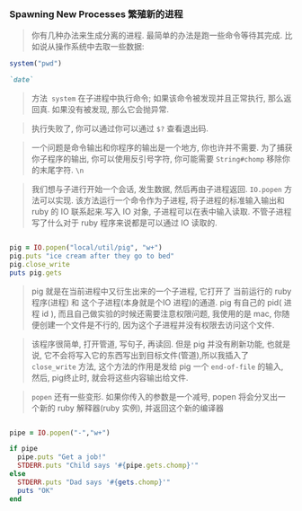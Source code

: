### Spawning New Processes 繁殖新的进程

> 你有几种办法来生成分离的进程. 最简单的办法是跑一些命令等待其完成. 比如说从操作系统中去取一些数据:

```ruby
system("pwd")

`date`
```

> 方法` system` 在子进程中执行命令; 如果该命令被发现并且正常执行, 那么返回真. 如果没有被发现, 那么它会抛异常. 

> 执行失败了, 你可以通过你可以通过 `$?` 查看退出码.

> 一个问题是命令输出和你程序的输出是一个地方, 你也许并不需要. 为了捕获你子程序的输出, 你可以使用反引号字符, 你可能需要 `String#chomp` 移除你的末尾字符. `\n`

> 我们想与子进行开始一个会话, 发生数据, 然后再由子进程返回. `IO.popen` 方法可以实现. 该方法运行一个命令作为子进程, 将子进程的标准输入输出和 ruby 的 IO 联系起来.写入 IO 对象, 子进程可以在表中输入读取. 不管子进程写了什么对于 ruby 程序来说都是可以通过 IO 读取的.

```ruby

pig = IO.popen("local/util/pig", "w+") 
pig.puts "ice cream after they go to bed" 
pig.close_write
puts pig.gets

```

> pig 就是在当前进程中又衍生出来的一个子进程, 它打开了 当前运行的 ruby 程序(进程) 和 这个子进程(本身就是个IO 进程)的通道. pig 有自己的 pid( 进程 id ), 而且自己做实验的时候还需要注意权限问题, 我使用的是 mac, 你随便创建一个文件是不行的, 因为这个子进程并没有权限去访问这个文件.

> 该程序很简单, 打开管道, 写句子, 再读回. 但是 pig 并没有刷新功能, 也就是说, 它不会将写入它的东西写出到目标文件(管道),所以我插入了 `close_write` 方法, 这个方法的作用是发给 pig 一个 `end-of-file` 的输入, 然后, pig终止时, 就会将这些内容输出给文件.


> `popen` 还有一些变形. 如果你传入的参数是一个减号, popen 将会分叉出一个新的 ruby 解释器(ruby 实例), 并返回这个新的编译器


```ruby

pipe = IO.popen("-","w+") 

if pipe
  pipe.puts "Get a job!"
  STDERR.puts "Child says '#{pipe.gets.chomp}'" 
else
  STDERR.puts "Dad says '#{gets.chomp}'"
  puts "OK" 
end

```

